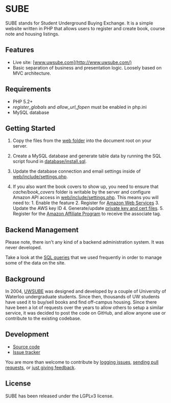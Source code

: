 SUBE
=======

SUBE stands for Student Underground Buying Exchange. It is a simple website written in PHP that allows users to register and create book, course note and housing listings.

Features
--------

  * Live site: [www.uwsube.com](http://www.uwsube.com/)
  * Basic separation of business and presentation logic. Loosely based on MVC architecture.

Requirements
--------

  * PHP 5.2+
  * *register_globals* and *allow_url_fopen* must be enabled in php.ini
  * MySQL database

Getting Started
--------

  1. Copy the files from the [web folder](https://github.com/andrejpavlovic/sube/tree/master/web) into the document root on your server.
  
  2. Create a MySQL database and generate table data by running the SQL script found in [database/install.sql](https://github.com/andrejpavlovic/sube/blob/master/install/database.sql).
  
  3. Update the database connection and email settings inside of [web/include/settings.php](https://github.com/andrejpavlovic/sube/blob/master/web/include/settings.php).
  
  4. If you also want the book covers to show up, you need to ensure that *cache/book_covers* folder is writable by the server and configure Amazon API access in [web/include/settings.php](https://github.com/andrejpavlovic/sube/blob/master/web/include/settings.php). This means you will need to:
    1. Enable the feature
    2. Register for [Amazon Web Services](http://aws.amazon.com/)
    3. Update the AWS key ID
    4. Generate/update [private key and cert files](https://github.com/andrejpavlovic/sube/tree/master/web/include/amazon).
    5. Register for the [Amazon Affiliate Program](https://affiliate-program.amazon.com/) to receive the associate tag.

Backend Management
--------

Please note, there isn't any kind of a backend administration system. It was never developed.

Take a look at the [SQL queries](https://github.com/andrejpavlovic/sube/blob/master/USEFUL_SQL_QUERIES.md) that we used frequently in order to manage some of the data on the site.

Background
--------

In 2004, [UWSUBE](http://www.uwsube.com/) was designed and developed by a couple of University of Waterloo undergraduate students. Since then, thousands of UW students have used it to buy/sell books and find off-campus housing. Since there have been a lot of requests over the years to allow others to setup a similar service, it was decided to post the code on GitHub, and allow anyone use or contribute to the existing codebase.

Development
--------

  * [Source code](https://github.com/andrejpavlovic/sube)
  * [Issue tracker](https://github.com/andrejpavlovic/sube/issues)

You are more than welcome to contribute by [logging issues](https://github.com/andrejpavlovic/sube/issues), [sending pull requests](http://help.github.com/send-pull-requests/), or [just giving feedback](mailto:andrej.pavlovic@pokret.org).

License
--------

SUBE has been released under the LGPLv3 license.
